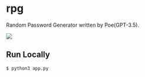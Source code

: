 # rpg

Random Password Generator written by Poe(GPT-3.5).

![](#./gen.png)



## Run Locally

```Python
$ python3 app.py
```
